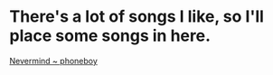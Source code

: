 <h1>There's a lot of songs I like, so I'll place some songs in here.</h1>


[Nevermind ~ phoneboy](https://open.spotify.com/track/5QAJ9MdbIS0vENE7wAt854)
